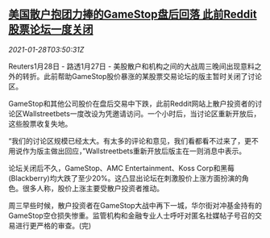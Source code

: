 <!--1611807798000-->
[美国散户抱团力捧的GameStop盘后回落 此前Reddit股票论坛一度关闭](https://cn.reuters.com/article/usa-gamestop-0127-wedn-idCNKBS29X0DW)
------

<div><i>2021-01-28T03:50:31Z</i></div><p>Reuters1月28日 - 路透1月27日 - 美股散户和机构之间的大战周三晚间出现意料之外的转折。此前帮助GameStop股价暴涨的某股票交易论坛的版主暂时关闭了讨论区。</p><p>GameStop和其他公司股价在盘后交易中下跌，此前Reddit网站上散户投资者的讨论区Wallstreetbets一度改设为凭邀请访问。一个小时后，当讨论区重新开放后，这些股票收复失地。</p><p>“我们的讨论区规模已经太大。有太多的评论和意见，我们看都看不过来了，更不用说作为版主做出回应，”Wallstreetbets重新开放后版主在一则消息中表示。</p><p>论坛关闭后不久，GameStop、AMC Entertainment、Koss Corp和黑莓(Blackberry)均大跌了至少20%。这凸显出论坛在刺激股价上涨方面扮演的角色。很多人称，股价上涨主要受散户投资者推动。</p><p>周三早些时候，散户投资者在GameStop大战中再下一城，华尔街对冲基金持有的GameStop空仓损失惨重。监管机构和金融专业人士呼吁对匿名社媒帖子号召的交易进行更严格的审查。(完)</p>
